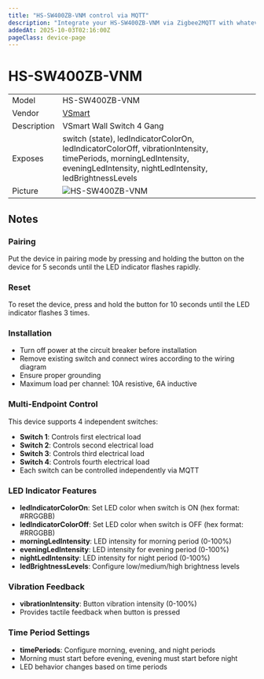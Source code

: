 ```yaml
---
title: "HS-SW400ZB-VNM control via MQTT"
description: "Integrate your HS-SW400ZB-VNM via Zigbee2MQTT with whatever smart home infrastructure you are using without the vendor's bridge or gateway."
addedAt: 2025-10-03T02:16:00Z
pageClass: device-page
---
```


<!-- !!!! -->
<!-- ATTENTION: This file is auto-generated through docgen! -->
<!-- You can only edit the "Notes"-Section between the two comment lines "Notes BEGIN" and "Notes END". -->
<!-- Do not use h1 or h2 heading within "## Notes"-Section. -->
<!-- !!!! -->

# HS-SW400ZB-VNM

|     |     |
|-----|-----|
| Model | HS-SW400ZB-VNM  |
| Vendor  | [VSmart](/supported-devices/#v=VSmart)  |
| Description | VSmart Wall Switch 4 Gang |
| Exposes | switch (state), ledIndicatorColorOn, ledIndicatorColorOff, vibrationIntensity, timePeriods, morningLedIntensity, eveningLedIntensity, nightLedIntensity, ledBrightnessLevels |
| Picture | ![HS-SW400ZB-VNM](https://www.zigbee2mqtt.io/images/devices/HS-SW400ZB-VNM.png) |


<!-- Notes BEGIN: You can edit here. Add "## Notes" headline if not already present. -->
## Notes

### Pairing
Put the device in pairing mode by pressing and holding the button on the device for 5 seconds until the LED indicator flashes rapidly.

### Reset
To reset the device, press and hold the button for 10 seconds until the LED indicator flashes 3 times.

### Installation
- Turn off power at the circuit breaker before installation
- Remove existing switch and connect wires according to the wiring diagram
- Ensure proper grounding
- Maximum load per channel: 10A resistive, 6A inductive

### Multi-Endpoint Control
This device supports 4 independent switches:
- **Switch 1**: Controls first electrical load
- **Switch 2**: Controls second electrical load
- **Switch 3**: Controls third electrical load
- **Switch 4**: Controls fourth electrical load
- Each switch can be controlled independently via MQTT

### LED Indicator Features
- **ledIndicatorColorOn**: Set LED color when switch is ON (hex format: #RRGGBB)
- **ledIndicatorColorOff**: Set LED color when switch is OFF (hex format: #RRGGBB)
- **morningLedIntensity**: LED intensity for morning period (0-100%)
- **eveningLedIntensity**: LED intensity for evening period (0-100%)
- **nightLedIntensity**: LED intensity for night period (0-100%)
- **ledBrightnessLevels**: Configure low/medium/high brightness levels

### Vibration Feedback
- **vibrationIntensity**: Button vibration intensity (0-100%)
- Provides tactile feedback when button is pressed

### Time Period Settings
- **timePeriods**: Configure morning, evening, and night periods
- Morning must start before evening, evening must start before night
- LED behavior changes based on time periods

<!-- Notes END: Do not edit below this line -->

